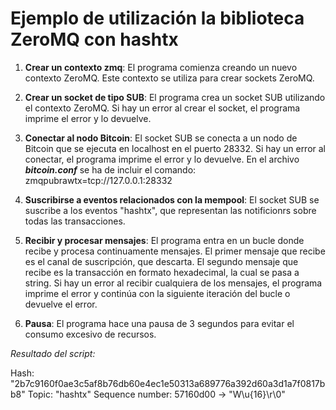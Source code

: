 
# Ejemplo de utilización la biblioteca ZeroMQ con hashtx 

1. **Crear un contexto zmq**: El programa comienza creando un nuevo contexto ZeroMQ. Este contexto se utiliza para crear sockets ZeroMQ.

2. **Crear un socket de tipo SUB**: El programa crea un socket SUB utilizando el contexto ZeroMQ. Si hay un error al crear el socket, el programa imprime el error y lo devuelve.

3. **Conectar al nodo Bitcoin**: El socket SUB se conecta a un nodo de Bitcoin que se ejecuta en localhost en el puerto 28332. Si hay un error al conectar, el programa imprime el error y lo devuelve. 
En el archivo ***bitcoin.conf*** se ha de incluir el comando: 
zmqpubrawtx=tcp://127.0.0.1:28332

4. **Suscribirse a eventos relacionados con la mempool**: El socket SUB se suscribe a los eventos "hashtx", que representan las notificionrs sobre todas las transacciones.

5. **Recibir y procesar mensajes**: El programa entra en un bucle donde recibe y procesa continuamente mensajes. El primer mensaje que recibe es el canal de suscripción, que descarta. El segundo mensaje que recibe es la transacción en formato hexadecimal, la cual se pasa a string. Si hay un error al recibir cualquiera de los mensajes, el programa imprime el error y continúa con la siguiente iteración del bucle o devuelve el error.

6. **Pausa**: El programa hace una pausa de 3 segundos para evitar el consumo excesivo de recursos.



*Resultado del script:*

Hash: "2b7c9160f0ae3c5af8b76db60e4ec1e50313a689776a392d60a3d1a7f0817bb8"
Topic: "hashtx"
Sequence number: 57160d00 -> "W\u{16}\r\0"


